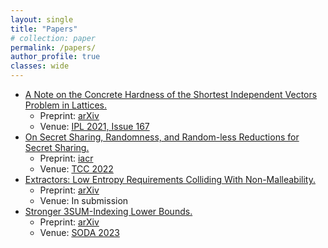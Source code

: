 ```yaml
---
layout: single
title: "Papers"
# collection: paper
permalink: /papers/
author_profile: true
classes: wide
---
```


* [A Note on the Concrete Hardness of the Shortest Independent Vectors Problem in Lattices.](/paper/a-note-on-sivp)
    - Preprint: [arXiv](https://arxiv.org/abs/2005.11654)
    - Venue: [IPL 2021, Issue 167](https://www.sciencedirect.com/journal/information-processing-letters/vol/167/suppl/C)
* [On Secret Sharing, Randomness, and Random-less Reductions for Secret Sharing.](/paper/on-secret-sharing)
    - Preprint: [iacr](https://eprint.iacr.org/2021/802)
    - Venue: [TCC 2022](https://tcc.iacr.org/2022/acceptedpapers.php)
* [Extractors: Low Entropy Requirements Colliding With Non-Malleability.](/paper/collision) 
    - Preprint: [arXiv](https://arxiv.org/abs/2111.04157)
    - Venue: In submission
* [Stronger 3SUM-Indexing Lower Bounds.](/paper/3sum)
    - Preprint: [arXiv](https://arxiv.org/abs/2203.09334)
    - Venue: [SODA 2023](https://www.siam.org/conferences/cm/program/accepted-papers/soda23-accepted-papers)
